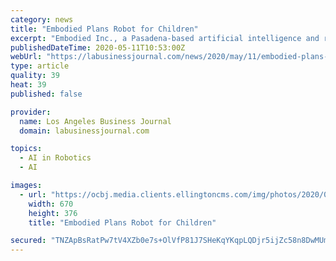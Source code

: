 ```yaml
---
category: news
title: "Embodied Plans Robot for Children"
excerpt: "Embodied Inc., a Pasadena-based artificial intelligence and robotics company, has created an animatronic companion that it describes as “a Pixar character coming to life.” The company announced in late April the launch of Moxie,"
publishedDateTime: 2020-05-11T10:53:00Z
webUrl: "https://labusinessjournal.com/news/2020/may/11/embodied-plans-robot-children/"
type: article
quality: 39
heat: 39
published: false

provider:
  name: Los Angeles Business Journal
  domain: labusinessjournal.com

topics:
  - AI in Robotics
  - AI

images:
  - url: "https://ocbj.media.clients.ellingtoncms.com/img/photos/2020/05/07/PG11_TECH_0511_Embodied_Moxie_t670.jpg?b3f6a5d7692ccc373d56e40cf708e3fa67d9af9d"
    width: 670
    height: 376
    title: "Embodied Plans Robot for Children"

secured: "TNZApBsRatPw7tV4XZb0e7s+OlVfP81J7SHeKqYKqpLQDjr5ijZc58n8DwMUm9LjNRB4wFjk2NLayBXJTpJs9r0wj/tL/sr994jqiXY0diVweN0xtPDYeWg6Rwh4KoM2HrEtyfbVN54PnKHnxxrvk1/Y7q8aVyCD8VM3NYQye5yjf5p0CMsnU5/wCFjZVKhwI0y9iCB6f3qlTUAwuzg6NZlvcpJqQYoUpsQ3ZSA8cFj4JIzsMFzbmJu1il4dmTPI5fTPtH4Cgmoux1zFtiJ8Eq7uLFVYJKP4S7Pg9JHko/Z//F82ApFDYiUB/Wl9zc6A;8vMH/sIfcn6kpgRe4TohSw=="
---
```


